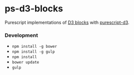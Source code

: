 # ps-d3-blocks

Purescript implementations of [D3 blocks](http://bl.ocks.org/mbostock) with [purescript-d3](http://github.com/pelotom/purescript-d3).

### Development

*  `npm install -g bower`
*  `npm install -g gulp`
*  `npm install`
*  `bower update`
*  `gulp`
